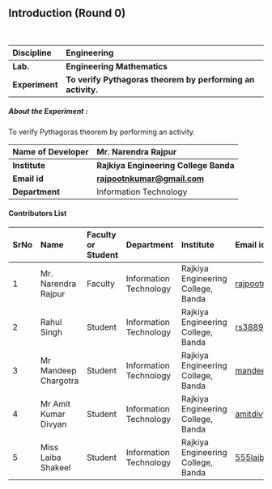 ## Introduction (Round 0)

<br>

<b>Discipline | <b>Engineering
:--|:--|
<b> Lab. | <b>Engineering Mathematics
<b> Experiment|     <b> To verify Pythagoras theorem by performing an activity.



<h5> About the Experiment : </h5>
To verify Pythagoras theorem by performing an activity.

<b>Name of Developer | <b> Mr. Narendra Rajpur
:--|:--|
<b> Institute | <b> Rajkiya Engineering College Banda
<b> Email id|     <b> rajpootnkumar@gmail.com
<b> Department | Information Technology

#### Contributors List

SrNo | Name | Faculty or Student | Department| Institute | Email id
:--|:--|:--|:--|:--|:--|
1 |  Mr. Narendra Rajpur | Faculty |Information Technology  |  Rajkiya Engineering College, Banda | rajpootnkumar@gmail.com
2 | Rahul Singh | Student | Information Technology | Rajkiya Engineering College, Banda | rs388903@gmail.com
3 | Mr Mandeep Chargotra | Student | Information Technology | Rajkiya Engineering College, Banda | mandeepchargota78900@gmail.com
4 | Mr Amit Kumar Divyan | Student | Information Technology | Rajkiya Engineering College, Banda | amitdivyan1998@gmail.com
5 | Miss Laiba Shakeel   | Student | Information Technology | Rajkiya Engineering College, Banda | 555laibashakell@gmail.com


<br>
